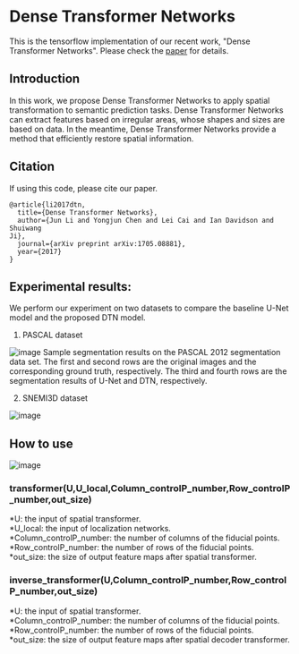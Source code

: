 # Dense Transformer Networks

This is the tensorflow implementation of our recent work, "Dense Transformer Networks". Please check the [paper](https://arxiv.org/abs/1705.08881) for details.

## Introduction

In this work, we propose Dense Transformer Networks to apply spatial transformation to semantic prediction tasks. 
Dense Transformer Networks can extract features based on irregular areas, whose shapes and sizes are based on data.
In the meantime, Dense Transformer Networks provide a method that efficiently restore spatial information.

## Citation
If using this code, please cite our paper.
```
@article{li2017dtn,
  title={Dense Transformer Networks},
  author={Jun Li and Yongjun Chen and Lei Cai and Ian Davidson and Shuiwang
Ji},
  journal={arXiv preprint arXiv:1705.08881},
  year={2017}
}
```


## Experimental results:
We perform our experiment on two datasets to compare the baseline U-Net model and the proposed DTN model.

1. PASCAL dataset

![image](https://github.com/divelab/dtn/blob/master/results/PASCALresult.png)
Sample segmentation results on the PASCAL 2012 segmentation data set. The first and
second rows are the original images and the corresponding ground truth, respectively. The third and
fourth rows are the segmentation results of U-Net and DTN, respectively.

2. SNEMI3D dataset

![image](https://github.com/divelab/dtn/blob/master/results/SNEMI3Dresult.PNG)


## How to use

![image](https://github.com/divelab/dtn/blob/master/results/architecture.PNG)

### transformer(U,U_local,Column_controlP_number,Row_controlP_number,out_size)

*U: the input of spatial transformer.  
*U_local: the input of localization networks.  
*Column_controlP_number: the number of columns of the fiducial points.  
*Row_controlP_number: the number of rows of the fiducial points.  
*out_size: the size of output feature maps after spatial transformer. 

### inverse_transformer(U,Column_controlP_number,Row_controlP_number,out_size)

*U: the input of spatial transformer.  
*Column_controlP_number: the number of columns of the fiducial points.  
*Row_controlP_number: the number of rows of the fiducial points.  
*out_size: the size of output feature maps after spatial decoder transformer.







